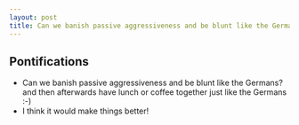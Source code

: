 ```yaml
---
layout: post
title: Can we banish passive aggressiveness and be blunt like the Germans?
---
```


## Pontifications
* Can we banish passive aggressiveness and be blunt like the Germans? and then afterwards have lunch or coffee together just like the Germans :-)
* I think it would make things better!